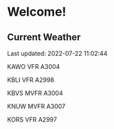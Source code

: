 # Welcome!

## Current Weather

Last updated: 2022-07-22 11:02:44

KAWO VFR A3004

KBLI VFR A2998

KBVS MVFR A3004

KNUW MVFR A3007

KORS VFR A2997


